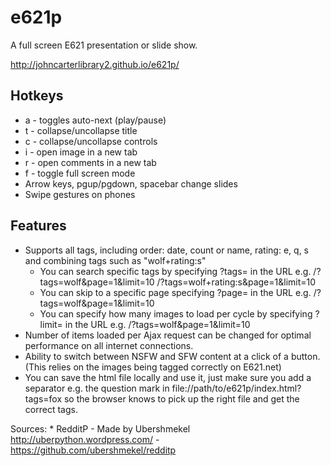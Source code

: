 e621p
=======

A full screen E621 presentation or slide show.

http://johncarterlibrary2.github.io/e621p/

Hotkeys
-------

* a - toggles auto-next (play/pause)
* t - collapse/uncollapse title
* c - collapse/uncollapse controls
* i - open image in a new tab
* r - open comments in a new tab 
* f - toggle full screen mode
* Arrow keys, pgup/pgdown, spacebar change slides
* Swipe gestures on phones

Features
--------

* Supports all tags, including order: date, count or name, rating: e, q, s and combining tags such as "wolf+rating:s"
  + You can search specific tags by specifying ?tags= in the URL e.g. /?tags=wolf&page=1&limit=10 /?tags=wolf+rating:s&page=1&limit=10 
  + You can skip to a specific page specifying ?page= in the URL e.g. /?tags=wolf&page=1&limit=10
  + You can specify how many images to load per cycle by specifying ?limit= in the URL e.g. /?tags=wolf&page=1&limit=10
* Number of items loaded per Ajax request can be changed for optimal performance on all internet connections.
* Ability to switch between NSFW and SFW content at a click of a button. (This relies on the images being tagged correctly on E621.net)
* You can save the html file locally and use it, just make sure you add a separator e.g. the question mark in file://path/to/e621p/index.html?tags=fox so the browser knows to pick up the right file and get the correct tags.

Sources:
	* RedditP - Made by Ubershmekel http://uberpython.wordpress.com/ - https://github.com/ubershmekel/redditp

